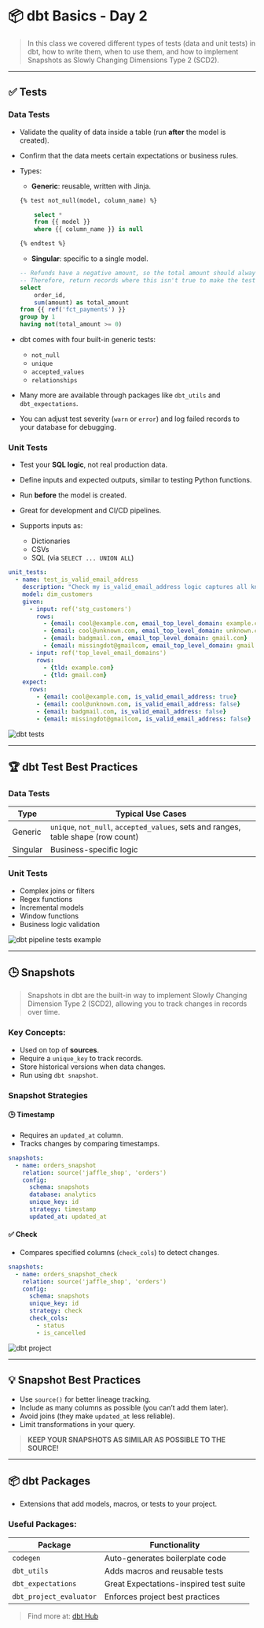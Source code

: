 # 📦 dbt Basics - Day 2

> In this class we covered different types of tests (data and unit tests) in dbt, how to write them, when to use them, and how to implement Snapshots as Slowly Changing Dimensions Type 2 (SCD2).

---

## ✅ Tests

### Data Tests

- Validate the quality of data inside a table (run **after** the model is created).
- Confirm that the data meets certain expectations or business rules.
- Types:
  - **Generic**: reusable, written with Jinja.
  ```sql
  {% test not_null(model, column_name) %}
  
      select *
      from {{ model }}
      where {{ column_name }} is null
  
  {% endtest %}
  ```

  - **Singular**: specific to a single model.
  ```sql
  -- Refunds have a negative amount, so the total amount should always be >= 0.
  -- Therefore, return records where this isn't true to make the test fail
  select
      order_id,
      sum(amount) as total_amount
  from {{ ref('fct_payments') }}
  group by 1
  having not(total_amount >= 0)
  ```

- dbt comes with four built-in generic tests:
  - `not_null`
  - `unique`
  - `accepted_values`
  - `relationships`

- Many more are available through packages like `dbt_utils` and `dbt_expectations`.
- You can adjust test severity (`warn` or `error`) and log failed records to your database for debugging.

### Unit Tests

- Test your **SQL logic**, not real production data.
- Define inputs and expected outputs, similar to testing Python functions.
- Run **before** the model is created.
- Great for development and CI/CD pipelines.

- Supports inputs as:
  - Dictionaries
  - CSVs
  - SQL (via `SELECT ... UNION ALL`)
 
```yaml
unit_tests:
  - name: test_is_valid_email_address
    description: "Check my is_valid_email_address logic captures all known edge cases - emails with valid and invalid domains"
    model: dim_customers
    given:
      - input: ref('stg_customers')
        rows:
          - {email: cool@example.com, email_top_level_domain: example.com}
          - {email: cool@unknown.com, email_top_level_domain: unknown.com}
          - {email: badgmail.com, email_top_level_domain: gmail.com}
          - {email: missingdot@gmailcom, email_top_level_domain: gmail.com}
      - input: ref('top_level_email_domains')
        rows:
          - {tld: example.com}
          - {tld: gmail.com}
    expect:
      rows:
        - {email: cool@example.com, is_valid_email_address: true}
        - {email: cool@unknown.com, is_valid_email_address: false}
        - {email: badgmail.com, is_valid_email_address: false}
        - {email: missingdot@gmailcom, is_valid_email_address: false}
```

![dbt tests](img/dbt_basics_day_2_1.png)

---

## 🏆 dbt Test Best Practices

### Data Tests

| Type     | Typical Use Cases                                 |
|----------|---------------------------------------------------|
| Generic  | `unique`, `not_null`, `accepted_values`, sets and ranges, table shape (row count)   |
| Singular | Business-specific logic                           |

### Unit Tests
                   
- Complex joins or filters         
- Regex functions                   
- Incremental models                
- Window functions                 
- Business logic validation

![dbt pipeline tests example](img/dbt_basics_day_2_2.png)  

---

## 🕒 Snapshots

> Snapshots in dbt are the built-in way to implement Slowly Changing Dimension Type 2 (SCD2), allowing you to track changes in records over time.

### Key Concepts:

- Used on top of **sources**.
- Require a `unique_key` to track records.
- Store historical versions when data changes.
- Run using `dbt snapshot`.

### Snapshot Strategies

#### 🕒 Timestamp

- Requires an `updated_at` column.
- Tracks changes by comparing timestamps.
```yaml
snapshots:
  - name: orders_snapshot
    relation: source('jaffle_shop', 'orders')
    config:
      schema: snapshots
      database: analytics
      unique_key: id
      strategy: timestamp
      updated_at: updated_at
```

#### ✅ Check

- Compares specified columns (`check_cols`) to detect changes.
```yaml
snapshots:
  - name: orders_snapshot_check
    relation: source('jaffle_shop', 'orders')
    config:
      schema: snapshots
      unique_key: id
      strategy: check
      check_cols:
        - status
        - is_cancelled
```

![dbt project](img/dbt_basics_day_2_3.png)

---

## 💡 Snapshot Best Practices

- Use `source()` for better lineage tracking.
- Include as many columns as possible (you can’t add them later).
- Avoid joins (they make `updated_at` less reliable).
- Limit transformations in your query.

> **KEEP YOUR SNAPSHOTS AS SIMILAR AS POSSIBLE TO THE SOURCE!**

---

## 📦 dbt Packages

- Extensions that add models, macros, or tests to your project.

### Useful Packages:

| Package                | Functionality                              |
|------------------------|--------------------------------------------|
| `codegen`              | Auto-generates boilerplate code            |
| `dbt_utils`            | Adds macros and reusable tests             |
| `dbt_expectations`     | Great Expectations-inspired test suite     |
| `dbt_project_evaluator`| Enforces project best practices            |

> Find more at: [dbt Hub](https://hub.getdbt.com/)
